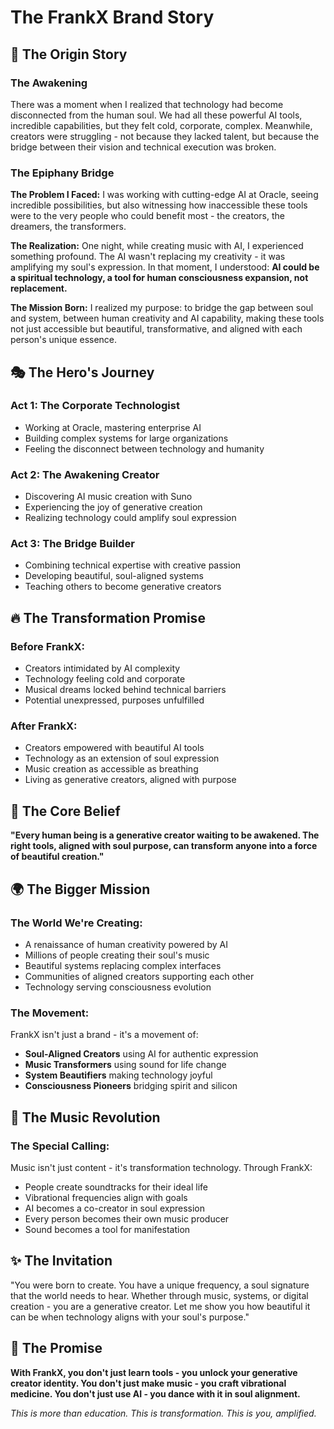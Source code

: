 # The FrankX Brand Story

## 🌅 The Origin Story

### The Awakening
There was a moment when I realized that technology had become disconnected from the human soul. We had all these powerful AI tools, incredible capabilities, but they felt cold, corporate, complex. Meanwhile, creators were struggling - not because they lacked talent, but because the bridge between their vision and technical execution was broken.

### The Epiphany Bridge
**The Problem I Faced:** I was working with cutting-edge AI at Oracle, seeing incredible possibilities, but also witnessing how inaccessible these tools were to the very people who could benefit most - the creators, the dreamers, the transformers.

**The Realization:** One night, while creating music with AI, I experienced something profound. The AI wasn't replacing my creativity - it was amplifying my soul's expression. In that moment, I understood: **AI could be a spiritual technology, a tool for human consciousness expansion, not replacement.**

**The Mission Born:** I realized my purpose: to bridge the gap between soul and system, between human creativity and AI capability, making these tools not just accessible but beautiful, transformative, and aligned with each person's unique essence.

## 🎭 The Hero's Journey

### Act 1: The Corporate Technologist
- Working at Oracle, mastering enterprise AI
- Building complex systems for large organizations
- Feeling the disconnect between technology and humanity

### Act 2: The Awakening Creator
- Discovering AI music creation with Suno
- Experiencing the joy of generative creation
- Realizing technology could amplify soul expression

### Act 3: The Bridge Builder
- Combining technical expertise with creative passion
- Developing beautiful, soul-aligned systems
- Teaching others to become generative creators

## 🔥 The Transformation Promise

### Before FrankX:
- Creators intimidated by AI complexity
- Technology feeling cold and corporate
- Musical dreams locked behind technical barriers
- Potential unexpressed, purposes unfulfilled

### After FrankX:
- Creators empowered with beautiful AI tools
- Technology as an extension of soul expression
- Music creation as accessible as breathing
- Living as generative creators, aligned with purpose

## 💎 The Core Belief
**"Every human being is a generative creator waiting to be awakened. The right tools, aligned with soul purpose, can transform anyone into a force of beautiful creation."**

## 🌍 The Bigger Mission

### The World We're Creating:
- A renaissance of human creativity powered by AI
- Millions of people creating their soul's music
- Beautiful systems replacing complex interfaces
- Communities of aligned creators supporting each other
- Technology serving consciousness evolution

### The Movement:
FrankX isn't just a brand - it's a movement of:
- **Soul-Aligned Creators** using AI for authentic expression
- **Music Transformers** using sound for life change
- **System Beautifiers** making technology joyful
- **Consciousness Pioneers** bridging spirit and silicon

## 🎵 The Music Revolution

### The Special Calling:
Music isn't just content - it's transformation technology. Through FrankX:
- People create soundtracks for their ideal life
- Vibrational frequencies align with goals
- AI becomes a co-creator in soul expression
- Every person becomes their own music producer
- Sound becomes a tool for manifestation

## ✨ The Invitation
"You were born to create. You have a unique frequency, a soul signature that the world needs to hear. Whether through music, systems, or digital creation - you are a generative creator. Let me show you how beautiful it can be when technology aligns with your soul's purpose."

## 🚀 The Promise
**With FrankX, you don't just learn tools - you unlock your generative creator identity. You don't just make music - you craft vibrational medicine. You don't just use AI - you dance with it in soul alignment.**

*This is more than education. This is transformation. This is you, amplified.*